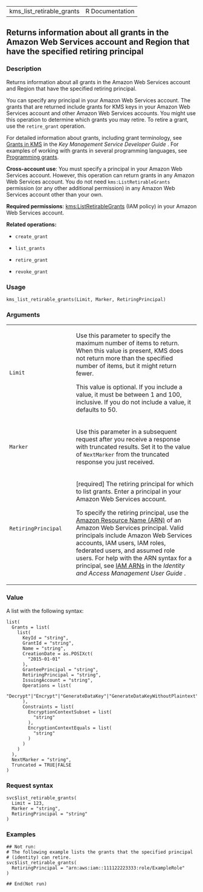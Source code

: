 <table style="width: 100%;">
<tbody>
<tr class="odd">
<td>kms_list_retirable_grants</td>
<td style="text-align: right;">R Documentation</td>
</tr>
</tbody>
</table>

## Returns information about all grants in the Amazon Web Services account and Region that have the specified retiring principal

### Description

Returns information about all grants in the Amazon Web Services account
and Region that have the specified retiring principal.

You can specify any principal in your Amazon Web Services account. The
grants that are returned include grants for KMS keys in your Amazon Web
Services account and other Amazon Web Services accounts. You might use
this operation to determine which grants you may retire. To retire a
grant, use the `retire_grant` operation.

For detailed information about grants, including grant terminology, see
[Grants in
KMS](https://docs.aws.amazon.com/kms/latest/developerguide/grants.html)
in the *Key Management Service Developer Guide* . For examples of
working with grants in several programming languages, see [Programming
grants](https://docs.aws.amazon.com/kms/latest/developerguide/programming-grants.html).

**Cross-account use**: You must specify a principal in your Amazon Web
Services account. However, this operation can return grants in any
Amazon Web Services account. You do not need `kms:ListRetirableGrants`
permission (or any other additional permission) in any Amazon Web
Services account other than your own.

**Required permissions**:
[kms:ListRetirableGrants](https://docs.aws.amazon.com/kms/latest/developerguide/kms-api-permissions-reference.html)
(IAM policy) in your Amazon Web Services account.

**Related operations:**

-   `create_grant`

-   `list_grants`

-   `retire_grant`

-   `revoke_grant`

### Usage

    kms_list_retirable_grants(Limit, Marker, RetiringPrincipal)

### Arguments

<table>
<colgroup>
<col style="width: 35%" />
<col style="width: 65%" />
</colgroup>
<tbody>
<tr class="odd">
<td><code id="kms_list_retirable_grants_:_Limit">Limit</code></td>
<td><p>Use this parameter to specify the maximum number of items to
return. When this value is present, KMS does not return more than the
specified number of items, but it might return fewer.</p>
<p>This value is optional. If you include a value, it must be between 1
and 100, inclusive. If you do not include a value, it defaults to
50.</p></td>
</tr>
<tr class="even">
<td><code id="kms_list_retirable_grants_:_Marker">Marker</code></td>
<td><p>Use this parameter in a subsequent request after you receive a
response with truncated results. Set it to the value of
<code>NextMarker</code> from the truncated response you just
received.</p></td>
</tr>
<tr class="odd">
<td><code
id="kms_list_retirable_grants_:_RetiringPrincipal">RetiringPrincipal</code></td>
<td><p>[required] The retiring principal for which to list grants. Enter
a principal in your Amazon Web Services account.</p>
<p>To specify the retiring principal, use the <a
href="https://docs.aws.amazon.com/IAM/latest/UserGuide/reference-arns.html">Amazon
Resource Name (ARN)</a> of an Amazon Web Services principal. Valid
principals include Amazon Web Services accounts, IAM users, IAM roles,
federated users, and assumed role users. For help with the ARN syntax
for a principal, see <a
href="https://docs.aws.amazon.com/IAM/latest/UserGuide/reference_identifiers.html#identifiers-arns">IAM
ARNs</a> in the <em>Identity and Access Management User Guide</em>
.</p></td>
</tr>
</tbody>
</table>

### Value

A list with the following syntax:

    list(
      Grants = list(
        list(
          KeyId = "string",
          GrantId = "string",
          Name = "string",
          CreationDate = as.POSIXct(
            "2015-01-01"
          ),
          GranteePrincipal = "string",
          RetiringPrincipal = "string",
          IssuingAccount = "string",
          Operations = list(
            "Decrypt"|"Encrypt"|"GenerateDataKey"|"GenerateDataKeyWithoutPlaintext"|"ReEncryptFrom"|"ReEncryptTo"|"Sign"|"Verify"|"GetPublicKey"|"CreateGrant"|"RetireGrant"|"DescribeKey"|"GenerateDataKeyPair"|"GenerateDataKeyPairWithoutPlaintext"|"GenerateMac"|"VerifyMac"
          ),
          Constraints = list(
            EncryptionContextSubset = list(
              "string"
            ),
            EncryptionContextEquals = list(
              "string"
            )
          )
        )
      ),
      NextMarker = "string",
      Truncated = TRUE|FALSE
    )

### Request syntax

    svc$list_retirable_grants(
      Limit = 123,
      Marker = "string",
      RetiringPrincipal = "string"
    )

### Examples

    ## Not run: 
    # The following example lists the grants that the specified principal
    # (identity) can retire.
    svc$list_retirable_grants(
      RetiringPrincipal = "arn:aws:iam::111122223333:role/ExampleRole"
    )

    ## End(Not run)
